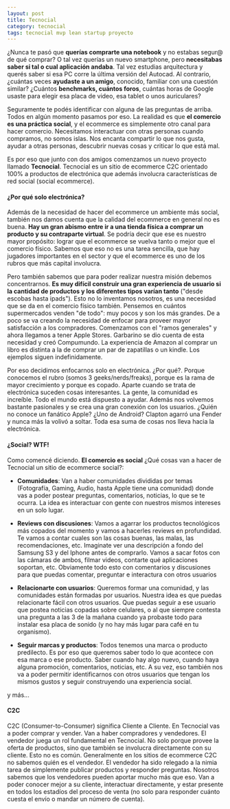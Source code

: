 ```yaml
---
layout: post
title: Tecnocial
category: tecnocial
tags: tecnocial mvp lean startup proyecto
---
```


<!--
   Post layout:

       - Catchy question
       - Introducir la Necesidad
       - ¿Qué es?
          - Por qué solo electrónica?
          - Qué cosas sociales?
          - C2C?

       - Vendedores

       - ¿Por qué cuento esto?
       - Pedido al público
          - Conexión (handles)

-->

<!-- Catchy question -->

¿Nunca te pasó que **querías comprarte una notebook** y no estabas segur@ de qué comprar? O tal vez querías un nuevo smartphone, pero **necesitabas saber si tal o cual aplicación andaba**. Tal vez estudias arquitectura y querés saber si esa PC corre la última versión del Autocad. Al contrario, ¿cuántas veces **ayudaste a un amigo**, conocido, familiar con una cuestión similar? ¿Cuántos **benchmarks, cuántos foros**, cuántas horas de Google usaste para elegir esa placa de video, esa tablet o unos auriculares?

<!-- Necesidad -->

Seguramente te podés identificar con alguna de las preguntas de arriba. Todos en algún momento pasamos por eso. La realidad es que **el comercio es una práctica social**, y el ecommerce es simplemente otro canal para hacer comercio. Necesitamos interactuar con otras personas cuando compramos, no somos islas. Nos encanta compartir lo que nos gusta, ayudar a otras personas, descubrir nuevas cosas y criticar lo que está mal.

<!-- Qué es -->

Es por eso que junto con dos amigos comenzamos un nuevo proyecto llamado **Tecnocial**. Tecnocial es un sitio de ecommerce C2C orientado 100% a productos de electrónica que además involucra características de red social (social ecommerce).

#### ¿Por qué solo electrónica?

Además de la necesidad de hacer del ecommerce un ambiente más social, también nos damos cuenta que la calidad del ecommerce en general no es buena. **Hay un gran abismo entre ir a una tienda física a comprar un producto y su contraparte virtual**. Se podría decir que ese es nuestro mayor propósito: lograr que el ecommerce se vuelva tanto o mejor que el comercio físico. Sabemos que eso no es una tarea sencilla, que hay jugadores importantes en el sector y que el ecommerce es uno de los rubros que más capital involucra.

Pero también sabemos que para poder realizar nuestra misión debemos concentrarnos. **Es muy difícil construir una gran experiencia de usuario si la cantidad de productos y los diferentes tipos varían tanto** ("desde escobas hasta ipads"). Esto no lo inventamos nosotros, es una necesidad que se da en el comercio físico también. Pensemos en cuántos supermercados venden "de todo": muy pocos y son los más grandes. De a poco se va creando la necesidad de enfocar para proveer mayor satisfacción a los compradores. Comenzamos con el "ramos generales" y ahora llegamos a tener Apple Stores. Garbarino se dio cuenta de esta necesidad y creó Compumundo. La experiencia de Amazon al comprar un libro es distinta a la de comprar un par de zapatillas o un kindle. Los ejemplos siguen indefinidamente.

Por eso decidimos enfocarnos solo en electrónica. ¿Por qué?. Porque conocemos el rubro (somos 3 geeks/nerds/freaks), porque es la rama de mayor crecimiento y porque es copado. Aparte cuando se trata de electrónica suceden cosas interesantes. La gente, la comunidad es increíble. Todo el mundo está dispuesto a ayudar. Además nos volvemos bastante pasionales y se crea una gran conexión con los usuarios. ¿Quién no conoce un fanático Apple? ¿Uno de Android? Clapton agarró una Fender y nunca más la volivó a soltar. Toda esa suma de cosas nos lleva hacia la electrónica.


#### ¿Social? WTF!

Como comencé diciendo. **El comercio es social** ¿Qué cosas van a hacer de Tecnocial un sitio de ecommerce social?:

* **Comunidades**: Van a haber comunidades divididas por temas (Fotografía, Gaming, Audio, hasta Apple tiene una comunidad) donde vas a poder postear preguntas, comentarios, noticias, lo que se te ocurra. La idea es interactuar con gente con nuestros mismos intereses en un solo lugar.

* **Reviews con discusiones**: Vamos a agarrar los productos tecnológicos más copados del momento y vamos a hacerles reviews en profundidad. Te vamos a contar cuales son las cosas buenas, las malas, las recomendaciones, etc. Imaginate ver una descripción a fondo del Samsung S3 y del Iphone antes de comprarlo. Vamos a sacar fotos con las cámaras de ambos, filmar videos, contarte qué aplicaciones soportan, etc. Obviamente todo esto con comentarios y discusiones para que puedas comentar, preguntar e interactura con otros usuarios

* **Relacionarte con usuarios**: Queremos formar una comunidad, y las comunidades están formadas por usuarios. Nuestra idea es que puedas relacionarte fácil con otros usuarios. Que puedas seguir a ese usuario que postea noticias copadas sobre celulares, o al que siempre contesta una pregunta a las 3 de la mañana cuando ya probaste todo para instalar esa placa de sonido (y no hay más lugar para café en tu organismo).

* **Seguir marcas y productos**: Todos tenemos una marca o producto predilecto. Es por eso que queremos saber todo lo que acontece con esa marca o ese producto. Saber cuando hay algo nuevo, cuando haya alguna promoción, comentarios, noticias, etc. A su vez, eso también nos va a poder permitir identificarnos con otros usuarios que tengan los mismos gustos y seguir construyendo una experiencia social.

y más...

#### C2C

C2C (Consumer-to-Consumer) significa Cliente a Cliente. En Tecnocial vas a poder comprar y vender. Van a haber compradores y vendedores. El vendedor juega un rol fundamental en Tecnocial. No solo porque provee la oferta de productos, sino que también se involucra directamente con su cliente. Esto no es común. Generalmente en los sitios de ecommerce C2C no sabemos quién es el vendedor. El vendedor ha sido relegado a la nimia tarea de simplemente publicar productos y responder preguntas. Nosotros sabemos que los vendedores pueden aportar mucho más que eso. Van a poder conocer mejor a su cliente, interactuar directamente, y estar presente en todos los estadíos del proceso de venta (no solo para responder cuánto cuesta el envío o mandar un número de cuenta).
